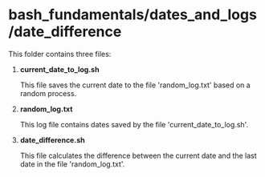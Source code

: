 # bash_fundamentals/dates_and_logs/date_difference

This folder contains three files:

1. **current_date_to_log.sh**
   
   This file saves the current date to the file 'random_log.txt' based on a random process.

2. **random_log.txt**
   
   This log file contains dates saved by the file 'current_date_to_log.sh'.

3. **date_difference.sh**
   
   This file calculates the difference between the current date and the last date in the file 'random_log.txt'.
